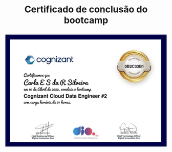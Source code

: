 # <p align="center">Certificado de conclusão do bootcamp</p>

![Alt text](https://github.com/rosacarla/DIO-cloud-data-engineer/blob/main/001%20bootcamp-cognizant-cloud-data-engineer%232/images/bootcamp-certificate.jpg)

